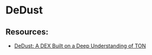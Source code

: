 # DeDust

## Resources:

* [DeDust: A DEX Built on a Deep Understanding of TON](https://blog.torch.finance/dedust-a-dex-built-on-a-deep-understanding-of-ton-cf7ed08146cb)
